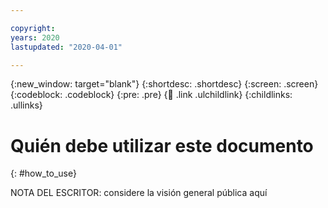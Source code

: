```yaml
---

copyright:
years: 2020
lastupdated: "2020-04-01"

---
```


{:new_window: target="blank"}
{:shortdesc: .shortdesc}
{:screen: .screen}
{:codeblock: .codeblock}
{:pre: .pre}
{:child: .link .ulchildlink}
{:childlinks: .ullinks}

# Quién debe utilizar este documento
{: #how_to_use}

NOTA DEL ESCRITOR: considere la visión general pública aquí
